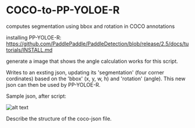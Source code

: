 # COCO-to-PP-YOLOE-R
computes segmentation using bbox and rotation in COCO annotations

installing PP-YOLOE-R:
https://github.com/PaddlePaddle/PaddleDetection/blob/release/2.5/docs/tutorials/INSTALL.md

generate a image that shows the angle calculation works for this script. 

Writes to an exsting json, updating its 'segmentation' (four corner cordinates) based on the 'bbox' (x, y, w, h) and 'rotation' (angle). This new json can then be used by PP-YOLOE-R.

Sample json, after script:


![alt text](https://github.com/FishStalkers/COCO-to-PP-YOLOE-R/blob/main/Images/samplefile.PNG)

Describe the structure of the coco-json file. 
